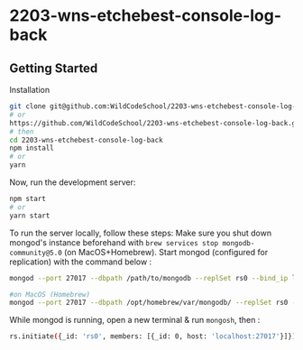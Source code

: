 # 2203-wns-etchebest-console-log-back

## Getting Started
Installation
```bash
git clone git@github.com:WildCodeSchool/2203-wns-etchebest-console-log-back.git
# or
https://github.com/WildCodeSchool/2203-wns-etchebest-console-log-back.git
# then
cd 2203-wns-etchebest-console-log-back
npm install
# or
yarn
```


Now, run the development server:

```bash
npm start
# or
yarn start
```

To run the server locally, follow these steps: 
Make sure you shut down mongod's instance beforehand with `brew services stop mongodb-community@5.0` (on MacOS+Homebrew).
Start mongod (configured for replication) with the command below :
```bash
mongod --port 27017 --dbpath /path/to/mongodb --replSet rs0 --bind_ip localhost,CustomHostName

#on MacOS (Homebrew)
mongod --port 27017 --dbpath /opt/homebrew/var/mongodb/ --replSet rs0 --bind_ip localhost,HomeHost
```

While mongod is running, open a new terminal & run `mongosh`, then :
```bash
rs.initiate({_id: 'rs0', members: [{_id: 0, host: 'localhost:27017'}]});
```